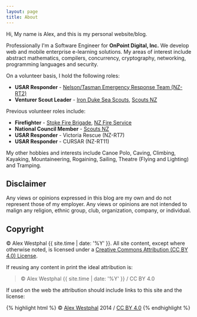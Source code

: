 ```yaml
---
layout: page
title: About
---
```


Hi, My name is Alex, and this is my personal website/blog.

Professionally I'm a Software Engineer for **OnPoint Digital, Inc.** We develop web and mobile enterprise e-learning
solutions. My areas of interest include abstract mathematics, compilers, concurrency, cryptography, networking,
programming languages and security.

On a volunteer basis, I hold the following roles:


- **USAR Responder** - [Nelson/Tasman Emergency Response Team (NZ-RT2)](http://www.nzrt2.co.nz/)
- **Venturer Scout Leader** - [Iron Duke Sea Scouts](http://www.facebook.com/irondukeseascouts), [Scouts NZ](http://www.scouts.org.nz/)

Previous volunteer roles include:

- **Firefighter** - [Stoke Fire Brigade](http://www.fire.org.nz/About-Us/All-Regions/Region-4/Pages/Stoke-Volunteer-Fire-Brigade.html),
[NZ Fire Service](http://www.fire.org.nz/)
- **National Council Member** - [Scouts NZ](http://www.scouts.org.nz/)
- **USAR Responder** - Victoria Rescue (NZ-RT7)
- **USAR Responder** - CURSAR (NZ-RT11)

My other hobbies and interests include Canoe Polo, Caving, Climbing, Kayaking, Mountaineering, Rogaining, Sailing,
Theatre (Flying and Lighting) and Tramping.

## Disclaimer

Any views or opinions expressed in this blog are my own and do not represent those of my employer.  Any views or
opinions are not intended to malign any religion, ethnic group, club, organization, company, or individual.

## Copyright

&copy; Alex Westphal {{ site.time | date: '%Y' }}. All site content, except where otherwise noted, is licensed under a
<a rel="license" href="http://creativecommons.org/licenses/by/4.0/">Creative Commons Attribution (CC BY 4.0) License</a>.

If reusing any content in print the ideal attribution is:

> &copy; Alex Westphal {{ site.time | date: '%Y' }} / CC BY 4.0

If used on the web the attribution should include links to this site and the license:

{% highlight html %}
&copy; <a href="http://phantomspectre.github.io">Alex Westphal</a>
2014 /
<a href="http://creativecommons.org/licenses/by/4.0/">CC BY 4.0</a>
{% endhighlight %}
